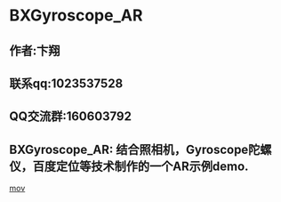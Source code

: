 
# BXGyroscope_AR

##  作者:卞翔
##  联系qq:1023537528
##  QQ交流群:160603792

## BXGyroscope_AR: 结合照相机，Gyroscope陀螺仪，百度定位等技术制作的一个AR示例demo.

<!--![mov](https://github.com/bianxiang/BXRotationView/blob/master/BXRotationView/BXRotationView/BXRotationViewGIF.gif?raw=true)  -->

[mov](https://github.com/bianxiang/BXGyroscope_AR/blob/master/BXGyroscope_AR/BXGyroscope_AR/AR.mov?raw=true)
